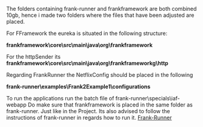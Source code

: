 The folders containing frank-runner and frankframework are both combined 10gb, hence i made two folders where the files that have been adjusted are placed.

For FFramework the eureka is situated in the following structure:

**frankframework\core\src\main\java\org\frankframework**

For the httpSender its 
**frankframework\core\src\main\java\org\frankframeworkg\http**


Regarding FrankRunner the NetflixConfig should be placed in the following

**frank-runner\examples\Frank2Example1\configurations**

To run the applications run the batch file of 
    frank-runner\specials\iaf-webapp
Do make sure that frankframework is placed in the same folder as frank-runner. Just like in the Project. Its also advised to follow the instructions of frank-runner in regards how to run it. [Frank-Runner](https://github.com/wearefrank/frank-runner)